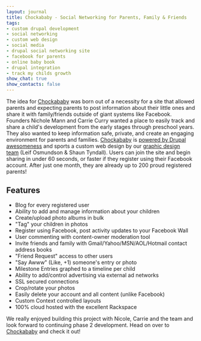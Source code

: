 ```yaml
---
layout: journal
title: Chockababy - Social Networking for Parents, Family & Friends
tags: 
- custom drupal development
- social networking
- custom web design
- social media
- drupal social networking site
- facebook for parents
- online baby book
- drupal integration
- track my childs growth
show_chat: true
show_contacts: false
---
```


The idea for <a href="/our-work/chockababy/detail.htm">Chockababy</a> was born out of a necessity for a site that allowed parents and expecting parents to post information about their little ones and share it with family/friends outside of giant systems like Facebook.  Founders Nichole Mann and Carrie Curry wanted a place to easily track and share a child's development from the early stages through preschool years. They also wanted to keep information safe, private, and create an engaging environment for parents and families.  <a href="/our-work/chockababy/detail.htm">Chockababy</a> is <a href="/cms/drupal-cms.htm">powered by Drupal awesomeness</a> and sports a custom web design by our <a href="/about/index.htm">graphic design team</a> (Leif Osmundson &amp; Shaun Tyndall). Users can join the site and begin sharing in under 60 seconds, or faster if they register using their Facebook account. After just one month, they are already up to 200 proud registered parents! <h2>Features</h2><ul>
<li>Blog for every registered user</li>
<li>Ability to add and manage information about your children</li>
<li>Create/upload photo albums in bulk</li>
<li>"Tag" your children in photos</li>
<li>Register using Facebook, post activity updates to your Facebook Wall</li>
<li>User commenting with content-owner moderation tool</li>
<li>Invite friends and family with Gmail/Yahoo/MSN/AOL/Hotmail contact address books</li>
<li>"Friend Request" access to other users</li>
<li>"Say Awww" (Like, +1) someone's entry or photo</li>
<li>Milestone Entries graphed to a timeline per child</li>
<li>Ability to add/control advertising via external ad networks</li>
<li>SSL secured connections</li>
<li>Crop/rotate your photos</li>
<li>Easily delete your account and all content (unlike Facebook)</li>
<li>Custom Context controlled layouts</li>
<li>100% cloud hosted with the excellent Rackspace</li>
</ul> <a href="http://www.chockababy.com" target="_blank"></a>  We really enjoyed building this project with Nicole, Carrie and the team and look forward to continuing phase 2 development. Head on over to <a href="http://www.chockababy.com" target="_blank">Chockababy</a> and check it out!